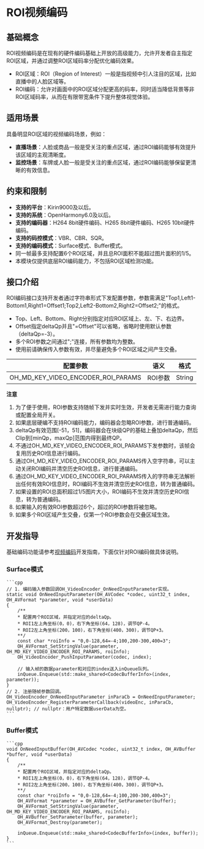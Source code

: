 # ROI视频编码

## 基础概念

ROI视频编码是在现有的硬件编码基础上开放的高级能力，允许开发者自主指定ROI区域，并通过调整ROI区域码率分配优化编码效果。
- ROI区域：ROI（Region of Interest）一般是指视频中引人注目的区域，比如直播中的人脸区域等。
- ROI编码：允许对画面中的ROI区域分配更高的码率，同时适当降低背景等非ROI区域码率，从而在有限带宽条件下提升整体视觉体验。

## 适用场景

具备明显ROI区域的视频编码场景，例如：
- **直播场景**：人脸或商品一般是受关注的重点区域，通过ROI编码能够有效提升该区域的主观清晰度。
- **监控场景**：车牌或人脸一般是受关注的重点区域，通过ROI编码能够保留更清晰的有效信息。

## 约束和限制

- **支持的平台**：Kirin9000及以后。
- **支持的系统**：OpenHarmony6.0及以后。
- **支持的编码器**：H264 8bit硬件编码、H265 8bit硬件编码、H265 10bit硬件编码。
- **支持的码控模式**：VBR、CBR、SQR。
- **支持的编码模式**：Surface模式、Buffer模式。
- 同一帧最多支持配置6个ROI区域，并且总ROI面积不能超过图片面积的1/5。
- 本模块仅提供底层ROI编码能力，不包括ROI区域检测功能。

## 接口介绍

ROI编码接口支持开发者通过字符串形式下发配置参数，参数需满足"Top1,Left1-Bottom1,Right1=Offset1;Top2,Left2-Bottom2,Right2=Offset2;"的格式。<br>
- Top、Left、Bottom、Right分别指定对应ROI区域上、左、下、右边界。
- Offset指定deltaQp并且"=Offset"可以省略，省略时使用默认参数（deltaQp=-3）。
- 多个ROI参数之间通过";"连接，所有参数均为整数。
- 使用前请确保传入参数有效，并尽量避免多个ROI区域之间产生交叠。

|配置参数 |语义 |格式 |
|------- |------- |------- |
|OH_MD_KEY_VIDEO_ENCODER_ROI_PARAMS |ROI参数 |String|

**注意**
1. 为了便于使用，ROI参数支持随帧下发并实时生效，开发者无需进行能力查询或配置全局开关。
2. 如果底层硬编不支持ROI编码能力，编码器会忽略ROI参数，进行普通编码。
3. deltaQp有效范围[-51，51]，编码器会在块级QP的基础上叠加deltaQp，然后Clip到[minQp，maxQp]范围内得到最终QP。
4. 不通过OH_MD_KEY_VIDEO_ENCODER_ROI_PARAMS下发参数时，该帧会复用历史ROI信息进行编码。
5. 通过OH_MD_KEY_VIDEO_ENCODER_ROI_PARAMS传入空字符串，可以主动关闭ROI编码并清空历史ROI信息，进行普通编码。
6. 通过OH_MD_KEY_VIDEO_ENCODER_ROI_PARAMS传入的字符串无法解析出任何有效ROI信息时，ROI编码不生效并清空历史ROI信息，转为普通编码。
7. 如果设置的ROI总面积超过1/5图片大小，ROI编码不生效并清空历史ROI信息，转为普通编码。
8. 如果输入的有效ROI参数超过6个，超过的ROI参数将被忽略。
9. 如果多个ROI区域产生交叠，仅第一个ROI参数会在交叠区域生效。

## 开发指导

基础编码功能请参考[视频编码](video-encoding.md)开发指南，下面仅针对ROI编码做具体说明。

### Surface模式

    ```cpp
    // 1. 编码输入参数回调OH_VideoEncoder_OnNeedInputParameter实现。
    static void OnNeedInputParameter(OH_AVCodec *codec, uint32_t index, OH_AVFormat *parameter, void *userData)
    {
        /**
        * 配置两个ROI区域，并指定对应的deltaQp。
        * ROI1左上角坐标(0，0)，右下角坐标(64，128)，调节QP-4。
        * ROI2左上角坐标(200，100)，右下角坐标(400，300)，调节QP+3。
        **/
        const char *roiInfo = "0,0-128,64=-4;100,200-300,400=3";
        OH_AVFormat_SetStringValue(parameter, OH_MD_KEY_VIDEO_ENCODER_ROI_PARAMS, roiInfo);
        OH_VideoEncoder_PushInputParameter(codec, index);

        // 输入帧的数据parameter和对应的index送入inQueue队列。
        inQueue.Enqueue(std::make_shared<CodecBufferInfo>(index, parameter));
    }
    // 2. 注册随帧参数回调。
    OH_VideoEncoder_OnNeedInputParameter inParaCb = OnNeedInputParameter;
    OH_VideoEncoder_RegisterParameterCallback(videoEnc, inParaCb, nullptr); // nullptr：用户特定数据userData为空。
    ```

### Buffer模式

    ```cpp
    void OnNeedInputBuffer(OH_AVCodec *codec, uint32_t index, OH_AVBuffer *buffer, void *userData)
    {
        /**
        * 配置两个ROI区域，并指定对应的deltaQp。
        * ROI1左上角坐标(0，0)，右下角坐标(64，128)，调节QP-4。
        * ROI2左上角坐标(200，100)，右下角坐标(400，300)，调节QP+3。
        **/
        const char *roiInfo = "0,0-128,64=-4;100,200-300,400=3";
        OH_AVFormat *parameter = OH_AVBuffer_GetParameter(buffer);
        OH_AVFormat_SetStringValue(parameter, OH_MD_KEY_VIDEO_ENCODER_ROI_PARAMS, roiInfo);
        OH_AVBuffer_SetParameter(buffer, parameter);
        OH_AVFormat_Destroy(parameter);

        inQueue.Enqueue(std::make_shared<CodecBufferInfo>(index, buffer));
    }
    ```